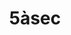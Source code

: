 ---
title: "5àsec"
url: /ciudad-autonoma-de-buenos-aires/5asec-avenida-general-las-heras/
shop: lavandería
---